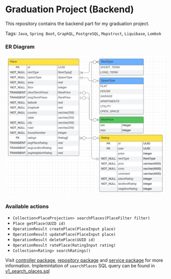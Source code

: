 # Graduation Project (Backend)

This repository contains the backend part for my graduation project. 

Tags: `Java`, `Spring Boot`, `GraphQL`, `PostgreSQL`, `Mapstruct`, `Liquibase`, `Lombok`

### ER Diagram

![Project ER-Diagram](/er-diagram.svg)

### Available actions

- `Collection<PlaceProjection> searchPlaces(PlaceFilter filter)`
- `Place getPlace(UUID id)`
- `OperationResult createPlace(PlaceInput place)`
- `OperationResult updatePlace(PlaceInput place)`
- `OperationResult deletePlace(UUID id)`
- `OperationResult ratePlace(RatingInput rating)`
- `Collection<Rating> searchRatings()`

Visit [controller package](src/main/java/com/veekhere/rentrate/controller), [repository package](src/main/java/com/veekhere/rentrate/domain/repository) and [service package](src/main/java/com/veekhere/rentrate/service) for more information. Implemintation of `searchPlaces` SQL query can be found in [v1_search_places.sql](src/main/resources/db.migration/v1/functions/v1_search_places.sql)
